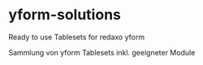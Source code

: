 # yform-solutions
Ready to use Tablesets for redaxo yform

Sammlung von yform Tablesets inkl. geeigneter Module
